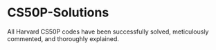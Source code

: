 # CS50P-Solutions
All Harvard CS50P codes have been successfully solved, meticulously commented, and thoroughly explained.

